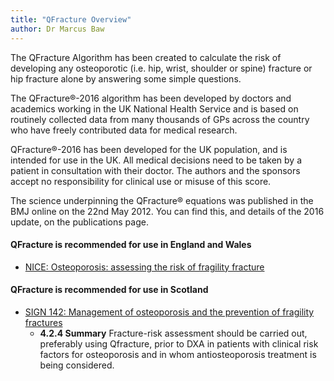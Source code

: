 ```yaml
---
title: "QFracture Overview"
author: Dr Marcus Baw
---
```


The QFracture Algorithm has been created to calculate the risk of developing any osteoporotic (i.e. hip, wrist, shoulder or spine) fracture or hip fracture alone by answering some simple questions.

The QFracture®-2016 algorithm has been developed by doctors and academics working in the UK National Health Service and is based on routinely collected data from many thousands of GPs across the country who have freely contributed data for medical research.

QFracture®-2016 has been developed for the UK population, and is intended for use in the UK. All medical decisions need to be taken by a patient in consultation with their doctor. The authors and the sponsors accept no responsibility for clinical use or misuse of this score.

The science underpinning the QFracture® equations was published in the BMJ online on the 22nd May 2012. You can find this, and details of the 2016 update, on the publications page.

#### QFracture is recommended for use in England and Wales

- [NICE: Osteoporosis: assessing the risk of fragility fracture](https://www.nice.org.uk/guidance/cg146/chapter/1-Guidance#methods-of-risk-assessment)

#### QFracture is recommended for use in Scotland

- [SIGN 142: Management of osteoporosis and the prevention of fragility fractures](https://www.sign.ac.uk/assets/sign142.pdf)
  - **4.2.4 Summary** Fracture-risk assessment should be carried out, preferably using Qfracture, prior to DXA in patients with clinical risk factors for osteoporosis and in whom antiosteoporosis treatment is being considered.
  